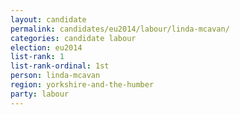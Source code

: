 ```yaml
---
layout: candidate
permalink: candidates/eu2014/labour/linda-mcavan/
categories: candidate labour
election: eu2014
list-rank: 1
list-rank-ordinal: 1st
person: linda-mcavan
region: yorkshire-and-the-humber
party: labour
---
```

